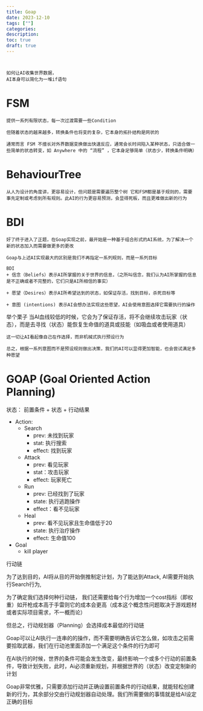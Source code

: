 ```yaml
---
title: Goap
date: 2023-12-10
tags: [""]
categories:
description: 
toc: true
draft: true
---
```




# 

    如何让AI收集世界数据，
    AI本身可以简化为一堆if语句


# FSM
    提供一系列有限状态，每一次过渡需要一些Condition

    但随着状态的越来越多，转换条件也将变的复杂，它本身的拓扑结构是网状的

    通常而言 FSM 不擅长对外界数据变换做出快速反应，通常会长时间陷入某种状态，只适合做一些简单的状态转变，如 Anywhere 中的 “流程” ，它本身足够简单（状态少，转换条件明确）


# BehaviourTree

    从人为设计的角度讲，更容易设计，但问题是需要遍历整个树 它和FSM都是基于规则的，需要事先定制或考虑到所有规则。此AI的行为更容易预测，会显得死板，而且更难做出新的行为


# BDI

    好了终于进入了正题，在Goap实现之前，最开始是一种基于组合形式的AI系统，为了解决一个新的状态加入而需要做更多的更改

    Goap与上述AI实现最大的区别是我们不再指定一系列规则，而是一系列目标

    BDI   
    + 信念（Beliefs）表示AI所掌握的关于世界的信息，（之所叫信念，我们认为AI所掌握的信息是不正确或者不完整的，它们只是AI所相信的事实）
    
    + 愿望（Desires）表示AI所希望达到的状态，如保证存活，找到目标，杀死目标等
    
    + 意图 (intentions) 表示AI会想办法实现这些愿望，AI会使用意图选择它需要执行的操作
  
  举个栗子
    当AI血线较低的时候，它会为了保证存活，将不会继续攻击玩家（状态），而是去寻找（状态）能恢复生命值的道具或技能（如吸血或者使用道具）

    这一切让AI看起像自己在作选择，而非机械式执行预设行为

    总之，根据一系列意图而不是预设规则做出决策，我们的AI可以显得更加智能，也会尝试满足多种愿望


# GOAP (Goal Oriented Action Planning)


状态：  前置条件 + 状态 + 行动结果
+ Action:
    + Search
        + prev: 未找到玩家
        + stat: 执行搜索
        + effect: 找到玩家
    + Attack
        + prev: 看见玩家
        + stat：攻击玩家
        + effect: 玩家死亡
    + Run
        + prev: 已经找到了玩家
        + state: 执行逃跑操作
        + effect：看不见玩家
    + Heal
        + prev: 看不见玩家且生命值低于20
        + state: 执行治疗操作
        + effect: 生命值100
+ Goal
    + kill player


行动链


为了达到目的，AI将从目的开始倒推制定计划，为了能达到Attack, AI需要开始执行Search行为,

为了确定我们选择何种行动链， 我们还需要给每个行为增加一个cost指标（即权重）如开枪成本高于手雷则它的成本会更高（成本这个概念性问题取决于游戏题材或者实际项目需求，不一概而论）

但总之，行动规划器（Planning）会选择成本最低的行动链

Goap可以让AI执行一连串的的操作，而不需要明确告诉它怎么做，如攻击之前需要拾取武器，我们在行动池里面添加一个满足这个条件的行为即可


在AI执行的时候，世界的条件可能会发生改变，最终影响一个或多个行动的前置条件，导致计划失败，此时，Ai必须重新规划，并根据世界的（状态）改变定制新的计划

Goap非常优雅，只需要添加行动并正确设置前置条件的行动结果，就能轻松创建新的行为，其余部分交由行动规划器自动处理。我们所需要做的事情就是给AI设定正确的目标